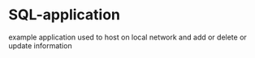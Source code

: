 # SQL-application
example application used to host on local network and add or delete or update information

